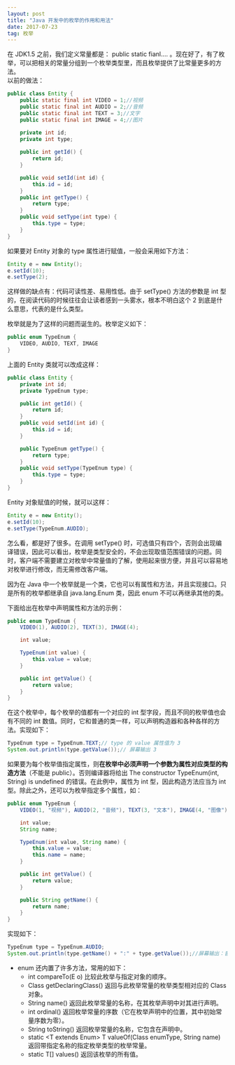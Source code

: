 ```yaml
---
layout: post
title: "Java 开发中的枚举的作用和用法"
date: 2017-07-23 
tag: 枚举 
--- 
```


在 JDK1.5 之前，我们定义常量都是： public static fianl.... 。现在好了，有了枚举，可以把相关的常量分组到一个枚举类型里，而且枚举提供了比常量更多的方法。 <br>
以前的做法：

```java
public class Entity { 
    public static final int VIDEO = 1;//视频
    public static final int AUDIO = 2;//音频
    public static final int TEXT = 3;//文字
    public static final int IMAGE = 4;//图片

    private int id; 
    private int type;
    
    public int getId() {    
        return id; 
    }

    public void setId(int id) {
        this.id = id; 
    }
    public int getType() {
        return type; 
    }
    public void setType(int type) {
        this.type = type; 
    }
}
```

如果要对 Entity 对象的 type 属性进行赋值，一般会采用如下方法：

```java
Entity e = new Entity();
e.setId(10);
e.setType(2);
```

这样做的缺点有：代码可读性差、易用性低。由于 setType() 方法的参数是 int 型的，在阅读代码的时候往往会让读者感到一头雾水，根本不明白这个 2 到底是什么意思，代表的是什么类型。

枚举就是为了这样的问题而诞生的。枚举定义如下：

```java
public enum TypeEnum {
    VIDEO, AUDIO, TEXT, IMAGE
}
```

上面的 Entity 类就可以改成这样：

```java
public class Entity {
    private int id;
    private TypeEnum type;

    public int getId() {
        return id; 
    }
    public void setId(int id) {
        this.id = id; 
    }

    public TypeEnum getType() {
        return type; 
    }
    public void setType(TypeEnum type) {
        this.type = type; 
    }
}
```

Entity 对象赋值的时候，就可以这样：

```java
Entity e = new Entity();
e.setId(10);
e.setType(TypeEnum.AUDIO);
```

怎么看，都是好了很多。在调用 setType() 时，可选值只有四个，否则会出现编译错误，因此可以看出，枚举是类型安全的，不会出现取值范围错误的问题。同时，客户端不需要建立对枚举中常量值的了解，使用起来很方便，并且可以容易地对枚举进行修改，而无需修改客户端。

因为在 Java 中一个枚举就是一个类，它也可以有属性和方法，并且实现接口。只是所有的枚举都继承自 java.lang.Enum 类，因此 enum 不可以再继承其他的类。

下面给出在枚举中声明属性和方法的示例：

```java
public enum TypeEnum {
    VIDEO(1), AUDIO(2), TEXT(3), IMAGE(4);

    int value;

    TypeEnum(int value) {
        this.value = value; 
    }

    public int getValue() {
        return value; 
    }
}
```

在这个枚举中，每个枚举的值都有一个对应的 int 型字段，而且不同的枚举值也会有不同的 int 数值。同时，它和普通的类一样，可以声明构造器和各种各样的方法。实现如下：

```java
TypeEnum type = TypeEnum.TEXT;// type 的 value 属性值为 3
System.out.println(type.getValue());// 屏幕输出 3
```

如果要为每个枚举值指定属性，则**在枚举中必须声明一个参数为属性对应类型的构造方法**（不能是 public）。否则编译器将给出 The constructor TypeEnum(int, String) is undefined 的错误。在此例中，属性为 int 型，因此构造方法应当为 int 型。除此之外，还可以为枚举指定多个属性，如：

```java
public enum TypeEnum {
    VIDEO(1, "视频"), AUDIO(2, "音频"), TEXT(3, "文本"), IMAGE(4, "图像");

    int value;
    String name;

    TypeEnum(int value, String name) {
        this.value = value;
        this.name = name; 
    }

    public int getValue() {
        return value; 
    }

    public String getName() {
        return name; 
    }
}
```

实现如下：

```java
TypeEnum type = TypeEnum.AUDIO;
System.out.println(type.getName() + ":" + type.getValue());//屏幕输出：音频:2
```

- enum 还内置了许多方法，常用的如下：
    - int compareTo(E o) 比较此枚举与指定对象的顺序。
    - Class<E> getDeclaringClass() 返回与此枚举常量的枚举类型相对应的 Class 对象。
    - String name() 返回此枚举常量的名称，在其枚举声明中对其进行声明。
    - int ordinal() 返回枚举常量的序数（它在枚举声明中的位置，其中初始常量序数为零）。
    - String toString() 返回枚举常量的名称，它包含在声明中。
    - static <T extends Enum<T>> T valueOf(Class<T> enumType, String name) 返回带指定名称的指定枚举类型的枚举常量。
    - static T[] values() 返回该枚举的所有值。